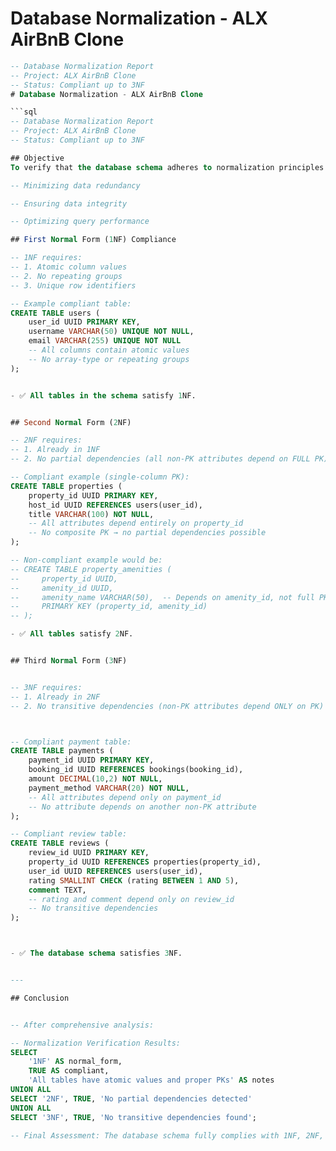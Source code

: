 # Database Normalization - ALX AirBnB Clone

```sql
-- Database Normalization Report
-- Project: ALX AirBnB Clone
-- Status: Compliant up to 3NF
# Database Normalization - ALX AirBnB Clone

```sql
-- Database Normalization Report
-- Project: ALX AirBnB Clone
-- Status: Compliant up to 3NF

## Objective
To verify that the database schema adheres to normalization principles (up to 3NF) for:

-- Minimizing data redundancy

-- Ensuring data integrity

-- Optimizing query performance

## First Normal Form (1NF) Compliance

-- 1NF requires:
-- 1. Atomic column values
-- 2. No repeating groups
-- 3. Unique row identifiers

-- Example compliant table:
CREATE TABLE users (
    user_id UUID PRIMARY KEY,
    username VARCHAR(50) UNIQUE NOT NULL,
    email VARCHAR(255) UNIQUE NOT NULL
    -- All columns contain atomic values
    -- No array-type or repeating groups
);


- ✅ All tables in the schema satisfy 1NF.


## Second Normal Form (2NF)

-- 2NF requires:
-- 1. Already in 1NF
-- 2. No partial dependencies (all non-PK attributes depend on FULL PK)

-- Compliant example (single-column PK):
CREATE TABLE properties (
    property_id UUID PRIMARY KEY,
    host_id UUID REFERENCES users(user_id),
    title VARCHAR(100) NOT NULL,
    -- All attributes depend entirely on property_id
    -- No composite PK → no partial dependencies possible
);

-- Non-compliant example would be:
-- CREATE TABLE property_amenities (
--     property_id UUID,
--     amenity_id UUID,
--     amenity_name VARCHAR(50),  -- Depends on amenity_id, not full PK
--     PRIMARY KEY (property_id, amenity_id)
-- );

- ✅ All tables satisfy 2NF.


## Third Normal Form (3NF)


-- 3NF requires:
-- 1. Already in 2NF
-- 2. No transitive dependencies (non-PK attributes depend ONLY on PK)



-- Compliant payment table:
CREATE TABLE payments (
    payment_id UUID PRIMARY KEY,
    booking_id UUID REFERENCES bookings(booking_id),
    amount DECIMAL(10,2) NOT NULL,
    payment_method VARCHAR(20) NOT NULL,
    -- All attributes depend only on payment_id
    -- No attribute depends on another non-PK attribute
);

-- Compliant review table:
CREATE TABLE reviews (
    review_id UUID PRIMARY KEY,
    property_id UUID REFERENCES properties(property_id),
    user_id UUID REFERENCES users(user_id),
    rating SMALLINT CHECK (rating BETWEEN 1 AND 5),
    comment TEXT,
    -- rating and comment depend only on review_id
    -- No transitive dependencies
);



- ✅ The database schema satisfies 3NF.


---

## Conclusion


-- After comprehensive analysis:

-- Normalization Verification Results:
SELECT 
    '1NF' AS normal_form,
    TRUE AS compliant,
    'All tables have atomic values and proper PKs' AS notes
UNION ALL
SELECT '2NF', TRUE, 'No partial dependencies detected'
UNION ALL
SELECT '3NF', TRUE, 'No transitive dependencies found';

-- Final Assessment: The database schema fully complies with 1NF, 2NF, and 3NF normalization standards. No structural anomalies were identified.
